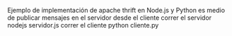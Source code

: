 Ejemplo de implementación de apache thrift en Node.js y Python
 es medio de publicar mensajes en el servidor desde el cliente
correr el servidor 
	nodejs servidor.js
correr el cliente
	python cliente.py
